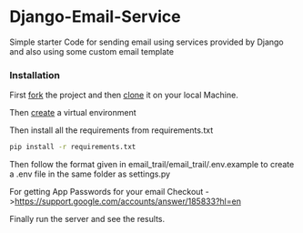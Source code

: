 # Django-Email-Service

Simple starter Code for sending email using services provided by Django and also using some custom email template

### Installation

First [fork](https://docs.github.com/en/get-started/quickstart/fork-a-repo) the project and then [clone](https://docs.github.com/en/repositories/creating-and-managing-repositories/cloning-a-repository) it on your local Machine.

Then [create](https://docs.djangoproject.com/en/3.2/intro/contributing/) a virtual environment 

Then install all the requirements from requirements.txt
```bash
pip install -r requirements.txt
```

Then follow the format given in email_trail/email_trail/.env.example to create a .env file in the same folder as settings.py

For getting App Passwords for your email Checkout ->https://support.google.com/accounts/answer/185833?hl=en

Finally run the server and see the results.
